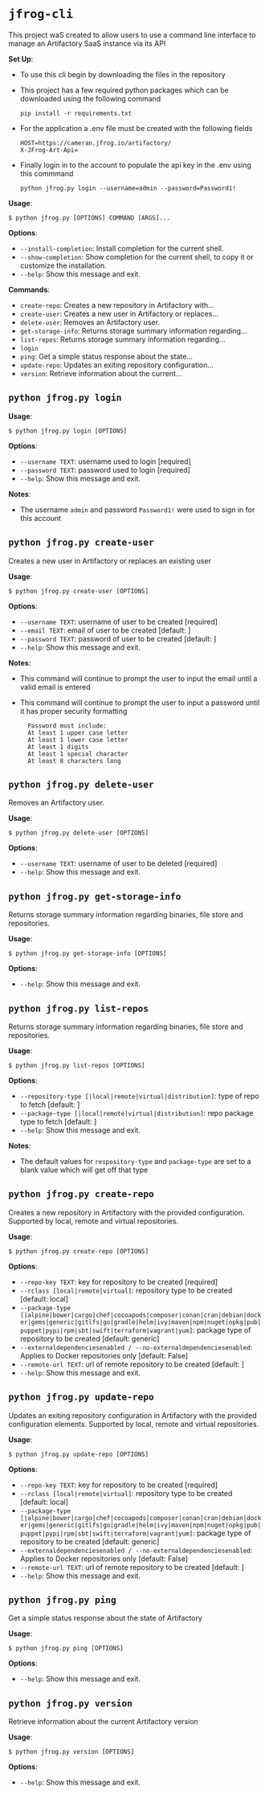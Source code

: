 # `jfrog-cli`

This project waS created to allow users to use a command line interface to manage an Artifactory SaaS instance via its API

**Set Up**:

* To use this cli begin by downloading the files in the repository
* This project has a few required python packages which can be downloaded using the following command 
    
    ```pip install -r requirements.txt```
* For the application a .env file must be created with the following fields
    ```
    HOST=https://cameran.jfrog.io/artifactory/
    X-JFrog-Art-Api=
    ```
* Finally login in to the account to populate the api key in the .env using this commmand
    
    ```python jfrog.py login --username=admin --password=Password1!```

**Usage**:

```console
$ python jfrog.py [OPTIONS] COMMAND [ARGS]...
```

**Options**:

* `--install-completion`: Install completion for the current shell.
* `--show-completion`: Show completion for the current shell, to copy it or customize the installation.
* `--help`: Show this message and exit.

**Commands**:

* `create-repo`: Creates a new repository in Artifactory with...
* `create-user`: Creates a new user in Artifactory or replaces...
* `delete-user`: Removes an Artifactory user.
* `get-storage-info`: Returns storage summary information regarding...
* `list-repos`: Returns storage summary information regarding...
* `login`
* `ping`: Get a simple status response about the state...
* `update-repo`: Updates an exiting repository configuration...
* `version`: Retrieve information about the current...

## `python jfrog.py login`

**Usage**:

```console
$ python jfrog.py login [OPTIONS]
```

**Options**:

* `--username TEXT`: username used to login  [required]
* `--password TEXT`: password used to login  [required]
* `--help`: Show this message and exit.

**Notes**:

* The username `admin` and password `Password1!` were used to sign in for this account

## `python jfrog.py create-user`

Creates a new user in Artifactory or replaces an existing user

**Usage**:

```console
$ python jfrog.py create-user [OPTIONS]
```

**Options**:

* `--username TEXT`: username of user to be created  [required]
* `--email TEXT`: email of user to be created  [default: ]
* `--password TEXT`: password of user to be created  [default: ]
* `--help`: Show this message and exit.

**Notes**:

* This command will continue to prompt the user to input the email until a valid email is entered
* This command will continue to prompt the user to input a password until it has proper security formatting
        
        Password must include:
        At least 1 upper case letter 
        At least 1 lower case letter
        At least 1 digits
        At least 1 special character
        At least 8 characters long

## `python jfrog.py delete-user`

Removes an Artifactory user.

**Usage**:

```console
$ python jfrog.py delete-user [OPTIONS]
```

**Options**:

* `--username TEXT`: username of user to be deleted  [required]
* `--help`: Show this message and exit.

## `python jfrog.py get-storage-info`

Returns storage summary information regarding binaries, file store and repositories.

**Usage**:

```console
$ python jfrog.py get-storage-info [OPTIONS]
```

**Options**:

* `--help`: Show this message and exit.

## `python jfrog.py list-repos`

Returns storage summary information regarding binaries, file store and repositories.

**Usage**:

```console
$ python jfrog.py list-repos [OPTIONS]
```

**Options**:

* `--repository-type [|local|remote|virtual|distribution]`: type of repo to fetch  [default: ]
* `--package-type [|local|remote|virtual|distribution]`: repo package type to fetch  [default: ]
* `--help`: Show this message and exit.

**Notes**:

* The default values for `respository-type` and `package-type` are set to a blank value which will get off that type

## `python jfrog.py create-repo`

Creates a new repository in Artifactory with the provided configuration. Supported by local, remote and virtual repositories. 

**Usage**:

```console
$ python jfrog.py create-repo [OPTIONS]
```

**Options**:

* `--repo-key TEXT`: key for repository to be created  [required]
* `--rclass [local|remote|virtual]`: repository type to be created  [default: local]
* `--package-type [|alpine|bower|cargo|chef|cocoapods|composer|conan|cran|debian|docker|gems|generic|gitlfs|go|gradle|helm|ivy|maven|npm|nuget|opkg|pub|puppet|pypi|rpm|sbt|swift|terraform|vagrant|yum]`: package type of repository to be created  [default: generic]
* `--externaldependenciesenabled / --no-externaldependenciesenabled`: Applies to Docker repositories only  [default: False]
* `--remote-url TEXT`: url of remote repository to be created  [default: ]
* `--help`: Show this message and exit.

## `python jfrog.py update-repo`

Updates an exiting repository configuration in Artifactory with the provided configuration elements. Supported by local, remote and virtual repositories.

**Usage**:

```console
$ python jfrog.py update-repo [OPTIONS]
```

**Options**:

* `--repo-key TEXT`: key for repository to be created  [required]
* `--rclass [local|remote|virtual]`: repository type to be created  [default: local]
* `--package-type [|alpine|bower|cargo|chef|cocoapods|composer|conan|cran|debian|docker|gems|generic|gitlfs|go|gradle|helm|ivy|maven|npm|nuget|opkg|pub|puppet|pypi|rpm|sbt|swift|terraform|vagrant|yum]`: package type of repository to be created  [default: generic]
* `--externaldependenciesenabled / --no-externaldependenciesenabled`: Applies to Docker repositories only  [default: False]
* `--remote-url TEXT`: url of remote repository to be created  [default: ]
* `--help`: Show this message and exit.

## `python jfrog.py ping`

Get a simple status response about the state of Artifactory

**Usage**:

```console
$ python jfrog.py ping [OPTIONS]
```

**Options**:

* `--help`: Show this message and exit.

## `python jfrog.py version`

Retrieve information about the current Artifactory version

**Usage**:

```console
$ python jfrog.py version [OPTIONS]
```

**Options**:

* `--help`: Show this message and exit.
